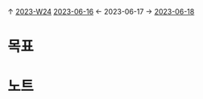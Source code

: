 
↑ [2023-W24](2023-W24.md)
[2023-06-16](2023-06-16.md) ← 2023-06-17 → [2023-06-18](2023-06-18.md)


# 목표



# 노트





